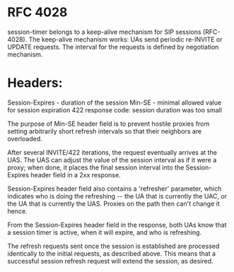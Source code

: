 # RFC 4028

session-timer belongs to a keep-alive mechanism for SIP sessions (RFC-4028).
The keep-alive mechanism works: UAs send periodic re-INVITE or UPDATE requests.
The interval for the requests is defined by negotiation mechanism.


# Headers:

Session-Expires - duration of the session
Min-SE          - minimal allowed value for session expiration
422 response code: session duration was too small

The purpose of Min-SE header field is to prevent hostile proxies from setting 
arbitrarily short refresh intervals so that their neighbors are overloaded.


After several INVITE/422 iterations, the request eventually arrives
   at the UAS.  The UAS can adjust the value of the session interval as
   if it were a proxy; when done, it places the final session interval
   into the Session-Expires header field in a 2xx response.


Session-Expires header field also contains a 'refresher' parameter,
   which indicates who is doing the refreshing -- the UA that is
   currently the UAC, or the UA that is currently the UAS.
Proxies on the path then can't change it hence.

From the Session-Expires header field in the response, both UAs know
   that a session timer is active, when it will expire, and who is
   refreshing.

The refresh requests sent once the session is established are
   processed identically to the initial requests, as described above.
   This means that a successful session refresh request will extend the
   session, as desired.

